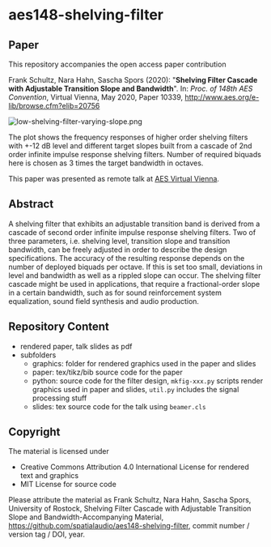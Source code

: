 # aes148-shelving-filter

## Paper

This repository accompanies the open access paper contribution

Frank Schultz, Nara Hahn, Sascha Spors (2020):
"**Shelving Filter Cascade with Adjustable Transition Slope and Bandwidth**".
In: *Proc. of 148th AES Convention*, Virtual Vienna, May 2020, Paper 10339,
http://www.aes.org/e-lib/browse.cfm?elib=20756

![low-shelving-filter-varying-slope.png](graphics/low-shelving-filter-varying-slope.png "Shelving Filter with +-12 dB Level and Different Slopes Built from
a Shelving Filter Cascade")

The plot shows the frequency responses of higher order shelving filters with
+-12 dB level and different target slopes built from a cascade of 2nd order
infinite impulse response shelving filters. Number of required biquads here
is chosen as 3 times the target bandwidth in octaves.

This paper was presented as remote talk at
[AES Virtual Vienna](https://www.eventscribe.com/2020/VirtualVienna/ajaxcalls/PresentationInfo.asp?efp=WUpJR1ZBVEExMjg0OQ&PresentationID=730312&rnd=0.6913832).

## Abstract

A shelving filter that exhibits an adjustable transition band is derived from a
cascade of second order infinite impulse response shelving filters.
Two of three parameters, i.e. shelving level, transition slope and
transition bandwidth, can be freely adjusted in order to describe the design
specifications.
The accuracy of the resulting response depends on the number of
deployed biquads per octave.
If this is set too small, deviations in level and bandwidth as well as a rippled
slope can occur.
The shelving filter cascade might be used in applications,
that require a fractional-order slope in a certain bandwidth,
such as for sound reinforcement system equalization, sound field synthesis
and audio production.


## Repository Content
- rendered paper, talk slides as pdf
- subfolders
  - graphics: folder for rendered graphics used in the paper and slides
  - paper: tex/tikz/bib source code for the paper
  - python: source code for the filter design, `mkfig-xxx.py` scripts render
  graphics used in paper and slides, `util.py` includes the signal processing
  stuff
  - slides: tex source code for the talk using `beamer.cls`


## Copyright

The material is licensed under

- Creative Commons Attribution 4.0 International License for rendered
text and graphics
- MIT License for source code

Please attribute the material as
Frank Schultz, Nara Hahn, Sascha Spors, University of Rostock,
Shelving Filter Cascade with Adjustable Transition Slope and
Bandwidth-Accompanying Material,
https://github.com/spatialaudio/aes148-shelving-filter,
commit number / version tag / DOI, year.
